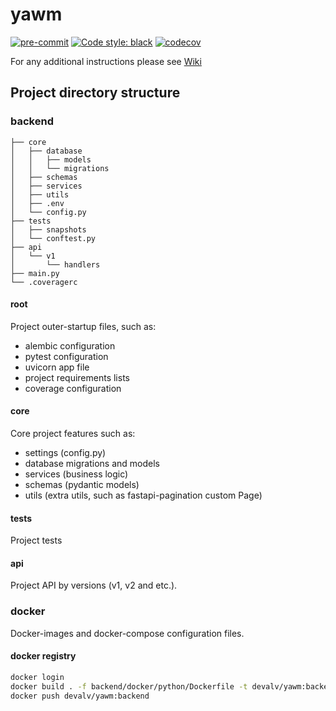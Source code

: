 # yawm

[![pre-commit](https://img.shields.io/badge/pre--commit-enabled-brightgreen?logo=pre-commit&logoColor=white)](https://github.com/pre-commit/pre-commit)
[![Code style: black](https://img.shields.io/badge/code%20style-black-000000.svg)](https://github.com/psf/black)
[![codecov](https://codecov.io/gh/devalv/yawm/branch/main/graph/badge.svg)](https://codecov.io/gh/devalv/yawm)

For any additional instructions please see
[Wiki](https://github.com/devalv/yawm/wiki)

## Project directory structure

### backend

```
├── core
│   ├── database
│   │   ├── models
│   │   └── migrations
│   ├── schemas
│   ├── services
│   ├── utils
│   ├── .env
│   └── config.py
├── tests
│   ├── snapshots
│   └── conftest.py
├── api
│   └── v1
│       └── handlers
├── main.py
└── .coveragerc
```

#### root

Project outer-startup files, such as:

* alembic configuration
* pytest configuration
* uvicorn app file
* project requirements lists
* coverage configuration

#### core

Core project features such as:

* settings (config.py)
* database migrations and models
* services (business logic)
* schemas (pydantic models)
* utils (extra utils, such as fastapi-pagination custom Page)

#### tests

Project tests

#### api

Project API by versions (v1, v2 and etc.).

### docker

Docker-images and docker-compose configuration files.

#### docker registry

```bash
docker login
docker build . -f backend/docker/python/Dockerfile -t devalv/yawm:backend
docker push devalv/yawm:backend
```
